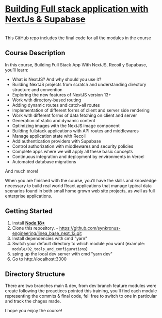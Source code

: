# [Building Full stack application with NextJs &amp; Supabase](https://www.udemy.com/course/fullstack-nextjs-13-recoil-supabase)

<br/>
This GitHub repo includes the final code for all the modules in the course

## Course Description

In this course, Building Full Stack App With NextJS, Recoil y Supabase, you’ll learn:

- What is NextJS? And why should you use it?
- Building NextJS projects from scratch and understanding directory structure and convention
- Exploring the new features of NextJS version 13+
- Work with directory-based routing
- Adding dynamic routes and catch-all routes
- Implementation of different forms of client and server side rendering
- Work with different forms of data fetching on client and server
- Generation of static and dynamic content
- Optimizing images with the NextJS image component
- Building fullstack applications with API routes and middlewares
- Manage application state with Recoil
- Add authentication providers with Supabase
- Control authorization with middlewares and security policies
- Complete apps where we will apply all these basic concepts
- Continuous integration and deployment by environments in Vercel
- Automated database migrations

And much more!

When you are finished with the course, you’ll have the skills and knowledge necessary to build real world React applications that manage typical data scenarios found in both small home grown web site projects, as well as full enterprise applications.

## Getting Started

1. Install **[Node 18+ ](https://nodejs.org)**
2. Clone this repository. - https://github.com/synkronus-engineering/linea_base_next_13.git
3. Install dependencies with cmd "yarn"
4. Switch your default directory to which module you want (example: ` module/02_tools_and_configurations`)
5. sping up the local dev server with cmd "yarn dev"
6. Go to http://localhost:3000

## Directory Structure

There are two branches main & dev, from dev branch feature modules were create following the preactices pointed this training, you'll find each module representing the commits & final code, fell free to switch to one in particular and track the chages made.

I hope you enjoy the course!

